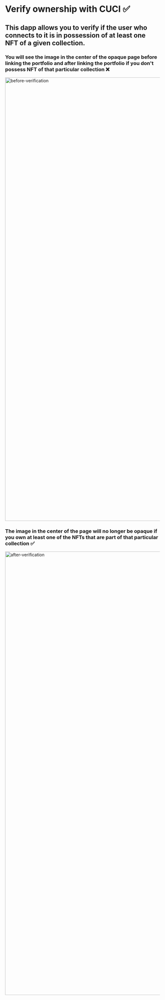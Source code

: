 # Verify ownership with CUCI ✅

## This dapp allows you to verify if the user who connects to it is in possession of at least one NFT of a given collection.

### You will see the image in the center of the opaque page before linking the portfolio and after linking the portfolio if you don't possess NFT of that particular collection ❌

<img width="1440" alt="before-verification" src="https://user-images.githubusercontent.com/97229784/190852225-f74257de-dd2f-484f-9783-63272c11bd2b.png">

### The image in the center of the page will no longer be opaque if you own at least one of the NFTs that are part of that particular collection ✅

<img width="1440" alt="after-verification" src="https://user-images.githubusercontent.com/97229784/190852295-3f514e24-7ade-42d6-9321-26ef6e36a72a.png">

